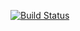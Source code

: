 
[![Build Status](https://travis-ci.org/linyuanbin/IntelligenceBoy.svg?branch=master)](https://travis-ci.org/linyuanbin/IntelligenceBoy)
